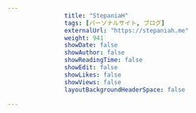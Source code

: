 ---
                title: "StepaniaH"
                tags: [パーソナルサイト, ブログ]
                externalUrl: "https://stepaniah.me"
                weight: 941
                showDate: false
                showAuthor: false
                showReadingTime: false
                showEdit: false
                showLikes: false
                showViews: false
                layoutBackgroundHeaderSpace: false
                ---


